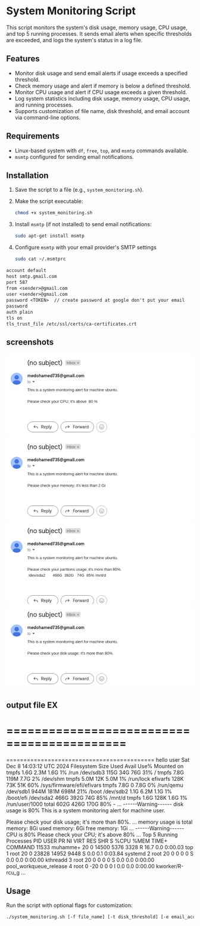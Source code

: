 # System Monitoring Script

This script monitors the system's disk usage, memory usage, CPU usage, and top 5 running processes. It sends email alerts when specific thresholds are exceeded, and logs the system's status in a log file.

## Features

- Monitor disk usage and send email alerts if usage exceeds a specified threshold.
- Check memory usage and alert if memory is below a defined threshold.
- Monitor CPU usage and alert if CPU usage exceeds a given threshold.
- Log system statistics including disk usage, memory usage, CPU usage, and running processes.
- Supports customization of file name, disk threshold, and email account via command-line options.

## Requirements

- Linux-based system with `df`, `free`, `top`, and `msmtp` commands available.
- `msmtp` configured for sending email notifications.

## Installation

1. Save the script to a file (e.g., `system_monitoring.sh`).
2. Make the script executable:

    ```bash
    chmod +x system_monitoring.sh
    ```

3. Install `msmtp` (if not installed) to send email notifications:

    ```bash
    sudo apt-get install msmtp
    ```

4. Configure `msmtp` with your email provider's SMTP settings

    ```bash
    sudo cat ~/.msmtprc 
    ```
```    
account default
host smtp.gmail.com
port 587
from <sender>@gmail.com
user <sender>@gmail.com
password <TOKEN>  // create password at google don't put your email password 
auth plain
tls on
tls_trust_file /etc/ssl/certs/ca-certificates.crt
```

## screenshots
![EX1](/screenshots/Screenshot%20from%202024-12-03%2022-45-23.png)
![EX2](screenshots/Screenshot%20from%202024-12-03%2022-45-35.png)
![EX3](screenshots/Screenshot%20from%202024-12-03%2022-45-51.png)
![EX4](screenshots/Screenshot%20from%202024-12-03%2022-46-03.png)

## output file EX 
===========================================
===========================================
===========================================
hello user
Sat Dec  8 14:03:12 UTC 2024
Filesystem      Size  Used Avail Use% Mounted on
tmpfs           1.6G  2.3M  1.6G   1% /run
/dev/sdb3       115G   34G   76G  31% /
tmpfs           7.8G  119M  7.7G   2% /dev/shm
tmpfs           5.0M   12K  5.0M   1% /run/lock
efivarfs        128K   73K   51K  60% /sys/firmware/efi/efivars
tmpfs           7.8G     0  7.8G   0% /run/qemu
/dev/sdb1       944M  181M  698M  21% /boot
/dev/sdb2       1.1G  6.2M  1.1G   1% /boot/efi
/dev/sda2       466G  392G   74G  85% /mnt/d
tmpfs           1.6G  128K  1.6G   1% /run/user/1000
total           602G  426G  170G  80% -
...
------Warning------
disk usage is 80%
This is a system monitoring alert for machine user.

Please check your disk usage; it's more than 80%.
...
memory usage is
total memory: 8Gi
used memory: 6Gi
free memory: 1Gi
...
------Warning------
CPU is 80%
Please check your CPU; it's above 80%
...
Top 5 Running Processes
    PID USER      PR  NI    VIRT    RES    SHR S  %CPU  %MEM     TIME+ COMMAND
  11533 muhamme+  20   0   14500   5376   3328 R  16.7   0.0   0:00.03 top
      1 root      20   0   23828  14952   9448 S   0.0   0.1   0:03.84 systemd
      2 root      20   0       0      0      0 S   0.0   0.0   0:00.00 kthreadd
      3 root      20   0       0      0      0 S   0.0   0.0   0:00.00 pool_workqueue_release
      4 root       0 -20       0      0      0 I   0.0   0.0   0:00.00 kworker/R-rcu_g
...


## Usage

Run the script with optional flags for customization:

```bash
./system_monitoring.sh [-f file_name] [-t disk_threshold] [-e email_account]

